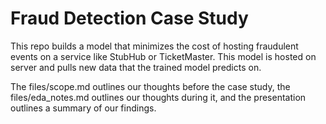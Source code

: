 # Fraud Detection Case Study
This repo builds a model that minimizes the cost of hosting fraudulent events on a service like StubHub or TicketMaster. This model is hosted on server and pulls new data that the trained model predicts on.

The files/scope.md outlines our thoughts before the case study, the files/eda_notes.md outlines our thoughts during it, and the presentation outlines a summary of our findings.
